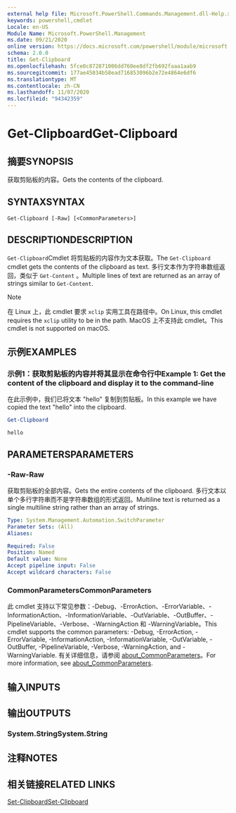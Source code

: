 ```yaml
---
external help file: Microsoft.PowerShell.Commands.Management.dll-Help.xml
keywords: powershell,cmdlet
Locale: en-US
Module Name: Microsoft.PowerShell.Management
ms.date: 09/21/2020
online version: https://docs.microsoft.com/powershell/module/microsoft.powershell.management/get-clipboard?view=powershell-7.1&WT.mc_id=ps-gethelp
schema: 2.0.0
title: Get-Clipboard
ms.openlocfilehash: 5fce0c872871006dd760ee8df2fb692faaa1aab9
ms.sourcegitcommit: 177ae45034b58ead716853096b2e72e4864e6df6
ms.translationtype: MT
ms.contentlocale: zh-CN
ms.lasthandoff: 11/07/2020
ms.locfileid: "94342359"
---
```

# <span data-ttu-id="187f2-103">Get-Clipboard</span><span class="sxs-lookup"><span data-stu-id="187f2-103">Get-Clipboard</span></span>

## <span data-ttu-id="187f2-104">摘要</span><span class="sxs-lookup"><span data-stu-id="187f2-104">SYNOPSIS</span></span>
<span data-ttu-id="187f2-105">获取剪贴板的内容。</span><span class="sxs-lookup"><span data-stu-id="187f2-105">Gets the contents of the clipboard.</span></span>

## <span data-ttu-id="187f2-106">SYNTAX</span><span class="sxs-lookup"><span data-stu-id="187f2-106">SYNTAX</span></span>

```
Get-Clipboard [-Raw] [<CommonParameters>]
```

## <span data-ttu-id="187f2-107">DESCRIPTION</span><span class="sxs-lookup"><span data-stu-id="187f2-107">DESCRIPTION</span></span>

<span data-ttu-id="187f2-108">`Get-Clipboard`Cmdlet 将剪贴板的内容作为文本获取。</span><span class="sxs-lookup"><span data-stu-id="187f2-108">The `Get-Clipboard` cmdlet gets the contents of the clipboard as text.</span></span> <span data-ttu-id="187f2-109">多行文本作为字符串数组返回，类似于 `Get-Content` 。</span><span class="sxs-lookup"><span data-stu-id="187f2-109">Multiple lines of text are returned as an array of strings similar to `Get-Content`.</span></span>

> [!NOTE]
> <span data-ttu-id="187f2-110">在 Linux 上，此 cmdlet 要求 `xclip` 实用工具在路径中。</span><span class="sxs-lookup"><span data-stu-id="187f2-110">On Linux, this cmdlet requires the `xclip` utility to be in the path.</span></span> <span data-ttu-id="187f2-111">MacOS 上不支持此 cmdlet。</span><span class="sxs-lookup"><span data-stu-id="187f2-111">This cmdlet is not supported on macOS.</span></span>

## <span data-ttu-id="187f2-112">示例</span><span class="sxs-lookup"><span data-stu-id="187f2-112">EXAMPLES</span></span>

### <span data-ttu-id="187f2-113">示例1：获取剪贴板的内容并将其显示在命令行中</span><span class="sxs-lookup"><span data-stu-id="187f2-113">Example 1: Get the content of the clipboard and display it to the command-line</span></span>

<span data-ttu-id="187f2-114">在此示例中，我们已将文本 "hello" 复制到剪贴板。</span><span class="sxs-lookup"><span data-stu-id="187f2-114">In this example we have copied the text "hello" into the clipboard.</span></span>

```powershell
Get-Clipboard
```

```Output
hello
```

## <span data-ttu-id="187f2-115">PARAMETERS</span><span class="sxs-lookup"><span data-stu-id="187f2-115">PARAMETERS</span></span>

### <span data-ttu-id="187f2-116">-Raw</span><span class="sxs-lookup"><span data-stu-id="187f2-116">-Raw</span></span>

<span data-ttu-id="187f2-117">获取剪贴板的全部内容。</span><span class="sxs-lookup"><span data-stu-id="187f2-117">Gets the entire contents of the clipboard.</span></span> <span data-ttu-id="187f2-118">多行文本以单个多行字符串而不是字符串数组的形式返回。</span><span class="sxs-lookup"><span data-stu-id="187f2-118">Multiline text is returned as a single multiline string rather than an array of strings.</span></span>

```yaml
Type: System.Management.Automation.SwitchParameter
Parameter Sets: (All)
Aliases:

Required: False
Position: Named
Default value: None
Accept pipeline input: False
Accept wildcard characters: False
```

### <span data-ttu-id="187f2-119">CommonParameters</span><span class="sxs-lookup"><span data-stu-id="187f2-119">CommonParameters</span></span>

<span data-ttu-id="187f2-120">此 cmdlet 支持以下常见参数：-Debug、-ErrorAction、-ErrorVariable、-InformationAction、-InformationVariable、-OutVariable、-OutBuffer、-PipelineVariable、-Verbose、-WarningAction 和 -WarningVariable。</span><span class="sxs-lookup"><span data-stu-id="187f2-120">This cmdlet supports the common parameters: -Debug, -ErrorAction, -ErrorVariable, -InformationAction, -InformationVariable, -OutVariable, -OutBuffer, -PipelineVariable, -Verbose, -WarningAction, and -WarningVariable.</span></span> <span data-ttu-id="187f2-121">有关详细信息，请参阅 [about_CommonParameters](https://go.microsoft.com/fwlink/?LinkID=113216)。</span><span class="sxs-lookup"><span data-stu-id="187f2-121">For more information, see [about_CommonParameters](https://go.microsoft.com/fwlink/?LinkID=113216).</span></span>

## <span data-ttu-id="187f2-122">输入</span><span class="sxs-lookup"><span data-stu-id="187f2-122">INPUTS</span></span>

## <span data-ttu-id="187f2-123">输出</span><span class="sxs-lookup"><span data-stu-id="187f2-123">OUTPUTS</span></span>

### <span data-ttu-id="187f2-124">System.String</span><span class="sxs-lookup"><span data-stu-id="187f2-124">System.String</span></span>

## <span data-ttu-id="187f2-125">注释</span><span class="sxs-lookup"><span data-stu-id="187f2-125">NOTES</span></span>

## <span data-ttu-id="187f2-126">相关链接</span><span class="sxs-lookup"><span data-stu-id="187f2-126">RELATED LINKS</span></span>

[<span data-ttu-id="187f2-127">Set-Clipboard</span><span class="sxs-lookup"><span data-stu-id="187f2-127">Set-Clipboard</span></span>](Set-Clipboard.md)
